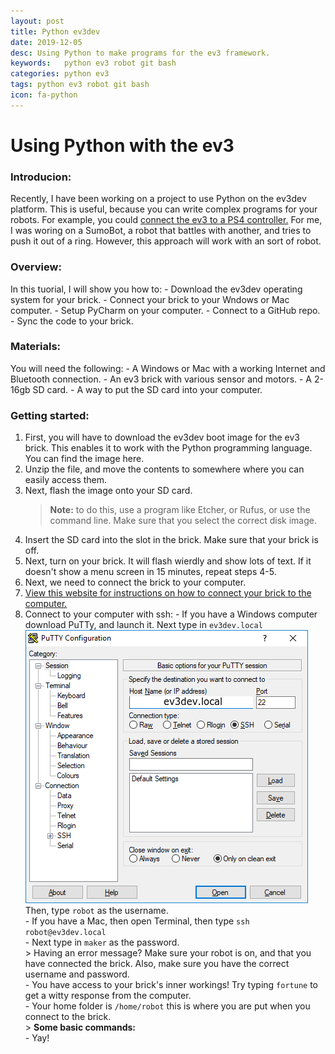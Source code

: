 ```yaml
---
layout: post	
title: Python ev3dev
date: 2019-12-05
desc: Using Python to make programs for the ev3 framework.
keywords:	python ev3 robot git bash
categories: python ev3
tags: python ev3 robot git bash
icon: fa-python
---
```

# Using Python with the ev3
### Introducion:
Recently, I have been working on a project to use Python on the ev3dev platform. This is useful, because you can write complex programs for your robots. For example, you could [connect the ev3 to a PS4 controller.](https://by-the-w3i.github.io/2018/01/03/EV3-PS4-controller/) For me, I was woring on a SumoBot, a robot that battles with another, and tries to push it out of a ring. However, this approach will work with an sort of robot.
### Overview:
In this tuorial, I will show you how to:
	- Download the ev3dev operating system for your brick.
	- Connect your brick to your Wndows or Mac computer.
	- Setup PyCharm on your computer.
	- Connect to a GitHub repo.
	- Sync the code to your brick.
### Materials:
You will need the following:
	- A Windows or Mac with a working Internet and Bluetooth connection.
	- An ev3 brick with various sensor and motors.
	- A 2-16gb SD card.
	- A way to put the SD card into your computer.
### Getting started:
1. First, you will have to download the ev3dev boot image for the ev3 brick. This enables it to work with the Python programming language. You can find the image here.
2. Unzip the file, and move the contents to somewhere where you can easily access them.
3. Next, flash the image onto your SD card.
	> **Note:** to do this, use a program like Etcher, or Rufus, or use the command line. Make sure that you select the correct disk image.
4. Insert the SD card into the slot in the brick. Make sure that your brick is off.
5. Next, turn on your brick. It will flash wierdly and show lots of text. If it doesn't show a menu screen in 15 minutes, repeat steps 4-5.
6. Next, we need to connect the brick to your computer.
7. [View this website for instructions on how to connect your brick to the computer.](https://www.ev3dev.org/docs/tutorials/connecting-to-the-internet-via-bluetooth/)
8. Connect to your computer with ssh:
		- If you have a Windows computer download PuTTy, and launch it. Next type in `ev3dev.local`<br>![PuTTy](/static/assets/img/putty.png)<br>Then, type `robot` as the username.
		<br>- If you have a Mac, then open Terminal, then type `ssh robot@ev3dev.local`
		<br>- Next type in `maker` as the password.
			<br>> Having an error message? Make sure your robot is on, and that you have connected the brick. Also, make sure you have the correct username and password.
		<br>- You have access to your brick's inner workings! Try typing `fortune` to get a witty response from the computer.
		<br>- Your home folder is `/home/robot` this is where you are put when you connect to the brick.
			<br>> **Some basic commands:**
		<br>- Yay!
